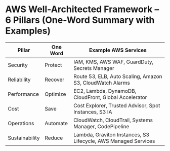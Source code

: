 

# AWS Well-Architected Framework – 6 Pillars (One-Word Summary with Examples)

| Pillar       | One Word        | Example AWS Services                                      |
|--------------|------------------|------------------------------------------------------------|
| Security     | Protect           | IAM, KMS, AWS WAF, GuardDuty, Secrets Manager             |
| Reliability  | Recover           | Route 53, ELB, Auto Scaling, Amazon S3, CloudWatch Alarms |
| Performance  | Optimize          | EC2, Lambda, DynamoDB, CloudFront, Global Accelerator     |
| Cost         | Save              | Cost Explorer, Trusted Advisor, Spot Instances, S3 IA      |
| Operations   | Automate          | CloudWatch, CloudTrail, Systems Manager, CodePipeline      |
| Sustainability | Reduce          | Lambda, Graviton Instances, S3 Lifecycle, AWS Managed Services |



